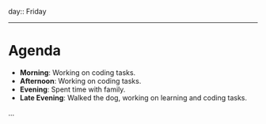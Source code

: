 day:: Friday

---

# Agenda

- **Morning**: Working on coding tasks.
- **Afternoon**: Working on coding tasks.
- **Evening**: Spent time with family.
- **Late Evening**: Walked the dog, working on learning and coding tasks.



...
